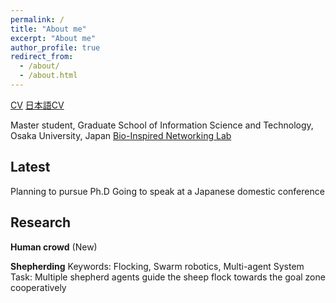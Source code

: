 ```yaml
---
permalink: /
title: "About me"
excerpt: "About me"
author_profile: true
redirect_from: 
  - /about/
  - /about.html
---
```




[CV](/files/vita_AiyiLi.pdf) [日本語CV](/files/vita_AiyiLi_jp.pdf)

Master student, Graduate School of Information Science and Technology, Osaka University, Japan
[Bio-Inspired Networking Lab](http://www-waka.ics.es.osaka-u.ac.jp/)

## Latest

Planning to pursue Ph.D
Going to speak at a Japanese domestic conference

## Research

**Human crowd** (New)

**Shepherding**
Keywords: Flocking, Swarm robotics, Multi-agent System
Task: Multiple shepherd agents guide the sheep flock towards the goal zone cooperatively
<script async class="speakerdeck-embed" data-slide="1" data-id="0475023755b6416e8e1d633b6a5cf170" data-ratio="1.33333333333333" src="//speakerdeck.com/assets/embed.js"></script>